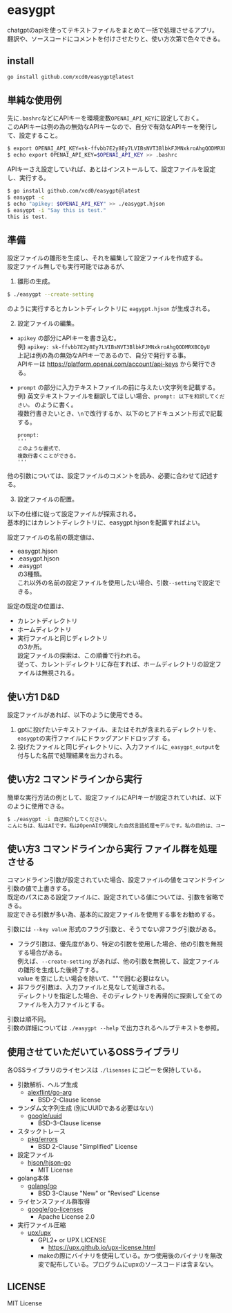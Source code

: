 # easygpt

chatgptのapiを使ってテキストファイルをまとめて一括で処理させるアプリ。  
翻訳や、ソースコードにコメントを付けさせたりと、使い方次第で色々できる。  

## install

```sh
go install github.com/xcd0/easygpt@latest
```

## 単純な使用例

先に`.bashrc`などにAPIキーを環境変数`OPENAI_API_KEY`に設定しておく。  
このAPIキーは例の為の無効なAPIキーなので、自分で有効なAPIキーを発行して、設定すること。  
```sh
$ export OPENAI_API_KEY=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
$ echo export OPENAI_API_KEY=$OPENAI_API_KEY >> .bashrc
```

APIキーさえ設定していれば、あとはインストールして、設定ファイルを設定し、実行する。

```sh
$ go install github.com/xcd0/easygpt@latest
$ easygpt -c
$ echo "apikey: $OPENAI_API_KEY" >> ./easygpt.hjson
$ easygpt -i "Say this is test."
this is test.
```


## 準備

設定ファイルの雛形を生成し、それを編集して設定ファイルを作成する。  
設定ファイル無しでも実行可能ではあるが、

1. 雛形の生成。

```sh
$ ./easygpt --create-setting
```

のように実行するとカレントディレクトリに `eagygpt.hjson` が生成される。  

2. 設定ファイルの編集。

* `apikey` の部分にAPIキーを書き込む。  
	例) `apikey: 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`  
	上記は例の為の無効なAPIキーであるので、自分で発行する事。  
	APIキーは https://platform.openai.com/account/api-keys から発行できる。

* `prompt` の部分に入力テキストファイルの前に与えたい文字列を記載する。  
	例) 英文テキストファイルを翻訳してほしい場合、`prompt: 以下を和訳してください。` のように書く。  
	複数行書きたいとき、`\n`で改行するか、以下のヒアドキュメント形式で記載する。  
	```
	prompt:  
	'''  
	このような書式で、  
	複数行書くことができる。  
	'''  
	```

他の引数については、設定ファイルのコメントを読み、必要に合わせて記述する。  

3. 設定ファイルの配置。

以下の仕様に従って設定ファイルが探索される。  
基本的にはカレントディレクトリに、easygpt.hjsonを配置すればよい。

設定ファイルの名前の既定値は、  
* easygpt.hjson  
* .easygpt.hjson  
* .easygpt  
の3種類。  
これ以外の名前の設定ファイルを使用したい場合、引数`--setting`で設定できる。  

設定の既定の位置は、  
* カレントディレクトリ  
* ホームディレクトリ  
* 実行ファイルと同じディレクトリ  
の3か所。  
設定ファイルの探索は、この順番で行われる。  
従って、カレントディレクトリに存在すれば、ホームディレクトリの設定ファイルは無視される。  

## 使い方1 D&D

設定ファイルがあれば、以下のように使用できる。  

1. gptに投げたいテキストファイル、またはそれが含まれるディレクトリを、 `easygpt`の実行ファイルにドラッグアンドドロップす
る。
1. 投げたファイルと同じディレクトリに、入力ファイルに`_easygpt_output`を付与した名前で処理結果を出力される。

## 使い方2 コマンドラインから実行

簡単な実行方法の例として、設定ファイルにAPIキーが設定されていれば、以下のように使用できる。
```sh
$ ./easygpt -i 自己紹介してください。
こんにちは、私はAIです。私はOpenAIが開発した自然言語処理モデルです。私の目的は、ユーザーが質問や要求をすると、最善の回答や応答を提供することです。私は様々なトピックについての情報を持っており、文法やスタイルの修正も行うことができます。どのようにお手伝いできますか？
```

## 使い方3 コマンドラインから実行 ファイル群を処理させる

コマンドライン引数が設定されていた場合、設定ファイルの値をコマンドライン引数の値で上書きする。  
既定のパスにある設定ファイルに、設定されている値については、引数を省略できる。  
設定できる引数が多い為、基本的に設定ファイルを使用する事をお勧めする。  

引数には `--key value` 形式のフラグ引数と、そうでない非フラグ引数がある。  
* フラグ引数は、優先度があり、特定の引数を使用した場合、他の引数を無視する場合がある。  
  例えば、`--create-setting` があれば、他の引数を無視して、設定ファイルの雛形を生成した後終了する。  
  value を空にしたい場合を除いて、""で囲む必要はない。  
* 非フラグ引数は、入力ファイルと見なして処理される。  
  ディレクトリを指定した場合、そのディレクトリを再帰的に探索して全てのファイルを入力ファイルとする。  

引数は順不同。  
引数の詳細については `./easygpt --help` で出力されるヘルプテキストを参照。  

## 使用させていただいているOSSライブラリ

各OSSライブラリのライセンスは `./lisenses` にコピーを保持している。

* 引数解析、ヘルプ生成
	* [alexflint/go-arg](https://github.com/alexflint/go-arg)
		* BSD-2-Clause license
* ランダム文字列生成 (別にUUIDである必要はない)
	* [google/uuid](https://github.com/google/uuid)
		* BSD-3-Clause license
* スタックトレース
	* [pkg/errors](https://github.com/pkg/errors)
		* BSD 2-Clause "Simplified" License
* 設定ファイル
	* [hjson/hjson-go](https://github.com/hjson/hjson-go)
		* MIT License
* golang本体
	* [golang/go](https://github.com/golang/go)
		* BSD 3-Clause "New" or "Revised" License
* ライセンスファイル群取得
	* [google/go-licenses](https://github.com/google/go-licenses)
		* Apache License 2.0
* 実行ファイル圧縮
	* [upx/upx](https://github.com/upx/upx)
		* GPL2+ or UPX LICENSE
			* https://upx.github.io/upx-license.html
		* makeの際にバイナリを使用している。かつ使用後のバイナリを無改変で配布している。プログラムにupxのソースコードは含まない。

## LICENSE

MIT License


